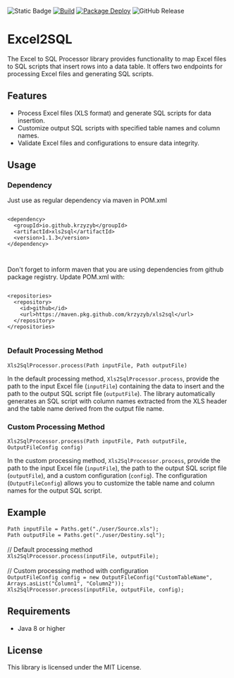 ![Static Badge](https://img.shields.io/badge/License-MIT-yellow?link=https%3A%2F%2Fopensource.org%2Flicense%2FMIT)
[![Build](https://github.com/KrzyZyb/XLS2SQL/actions/workflows/maven.yml/badge.svg)](https://github.com/KrzyZyb/XLS2SQL/actions/workflows/maven.yml)
[![Package Deploy](https://github.com/KrzyZyb/XLS2SQL/actions/workflows/maven-publish.yml/badge.svg)](https://github.com/KrzyZyb/XLS2SQL/actions/workflows/maven-publish.yml)
![GitHub Release](https://img.shields.io/github/v/release/KrzyZyb/XLS2SQL)











<!DOCTYPE html>
<html lang="en">
<body>
<div class="markdown prose w-full break-words dark:prose-invert light">
  <h1>Excel2SQL</h1>
  <p>The Excel to SQL Processor library provides functionality to map Excel files to SQL scripts that insert rows into a
    data table. It offers two endpoints for processing Excel files and generating SQL scripts.</p>
  <h2>Features</h2>
  <ul>
    <li>Process Excel files (XLS format) and generate SQL scripts for data insertion.</li>
    <li>Customize output SQL scripts with specified table names and column names.</li>
    <li>Validate Excel files and configurations to ensure data integrity.</li>
  </ul>
  <h2>Usage</h2>
    <h3>Dependency</h3>
  <p>Just use as regular dependency via maven in POM.xml</p>
    <pre><div class="dark bg-gray-950 rounded-md border-[0.5px] border-token-border-medium"><div
      class="flex items-center relative text-token-text-secondary bg-token-main-surface-secondary px-4 py-2 text-xs font-sans justify-between rounded-t-md"><div
      class="flex items-center"><span class="" data-state="closed"></span></div></div><div class="p-4 overflow-y-auto"><code
      class="!whitespace-pre hljs language-java">  
&lt;dependency&gt;
  &lt;groupId&gt;io.github.krzyzyb&lt;/groupId&gt;
  &lt;artifactId&gt;xls2sql&lt;/artifactId&gt;
  &lt;version&gt;1.1.3&lt;/version&gt;
&lt;/dependency&gt;

</code></div></div></pre>

  <p>Don't forget to inform maven that you are using dependencies from github package registry. Update POM.xml with:</p>

  <pre><div class="dark bg-gray-950 rounded-md border-[0.5px] border-token-border-medium"><div
      class="flex items-center relative text-token-text-secondary bg-token-main-surface-secondary px-4 py-2 text-xs font-sans justify-between rounded-t-md"><div
      class="flex items-center"><span class="" data-state="closed"></span></div></div><div class="p-4 overflow-y-auto"><code
      class="!whitespace-pre hljs language-java">  
&lt;repositories&gt;
  &lt;repository&gt;
    &lt;id&gt;github&lt;/id&gt;
    &lt;url&gt;https://maven.pkg.github.com/krzyzyb/xls2sql&lt;/url&gt;
  &lt;/repository&gt;
&lt;/repositories&gt;

</code></div></div></pre>

  <h3>Default Processing Method</h3>
  <pre><div class="dark bg-gray-950 rounded-md border-[0.5px] border-token-border-medium"><div
      class="flex items-center relative text-token-text-secondary bg-token-main-surface-secondary px-4 py-2 text-xs font-sans justify-between rounded-t-md"><div
      class="flex items-center"><span class="" data-state="closed"></span></div></div><div class="p-4 overflow-y-auto"><code
      class="!whitespace-pre hljs language-java">Xls2SqlProcessor.process(Path inputFile, Path outputFile)
</code></div></div></pre>
  <p>In the default processing method, <code>Xls2SqlProcessor.process</code>, provide the path to the input Excel file (<code>inputFile</code>)
    containing the data to insert and the path to the output SQL script file (<code>outputFile</code>). The library
    automatically generates an SQL script with column names extracted from the XLS header and the table name derived
    from the output file name.</p>
  <h3>Custom Processing Method</h3>
  <pre><div class="dark bg-gray-950 rounded-md border-[0.5px] border-token-border-medium"><div
      class="flex items-center relative text-token-text-secondary bg-token-main-surface-secondary px-4 py-2 text-xs font-sans justify-between rounded-t-md"><div
      class="flex items-center"><span class="" data-state="closed"></span></div></div><div class="p-4 overflow-y-auto"><code
      class="!whitespace-pre hljs language-java">Xls2SqlProcessor.process(Path inputFile, Path outputFile, OutputFileConfig config)
</code></div></div></pre>
  <p>In the custom processing method, <code>Xls2SqlProcessor.process</code>, provide the path to the input Excel file
    (<code>inputFile</code>), the path to the output SQL script file (<code>outputFile</code>), and a custom
    configuration (<code>config</code>). The configuration (<code>OutputFileConfig</code>) allows you to customize the
    table name and column names for the output SQL script.</p>
  <h2>Example</h2>
  <div><code>Path inputFile = Paths.get("./user/Source.xls");</code></div>
  <div><code>Path outputFile = Paths.get("./user/Destiny.sql");</code></div>
<br>
<div>// Default processing method</div>
<div><code>Xls2SqlProcessor.process(inputFile, outputFile);</code></div>
<br>
<div>// Custom processing method with configuration</div>
<div><code>OutputFileConfig config = new OutputFileConfig("CustomTableName", Arrays.asList("Column1", "Column2"));</code></div>
<div><code>Xls2SqlProcessor.process(inputFile, outputFile, config);</code></div>
</code></div></div></pre>
  <h2>Requirements</h2>
  <ul>
    <li>Java 8 or higher</li>
  </ul>
  <h2>License</h2>
  <p>This library is licensed under the MIT License.</p>
</div>
</body>
</html>
